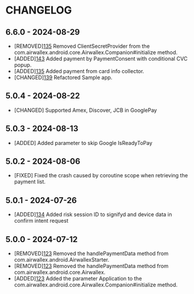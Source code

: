 # CHANGELOG

## 6.6.0 - 2024-08-29
* [REMOVED][135](https://github.com/airwallex/airwallex-payment-android/pull/135) Removed ClientSecretProvider from the com.airwallex.android.core.Airwallex.Companion#initialize method.
* [ADDED][143](https://github.com/airwallex/airwallex-payment-android/pull/143) Added payment by PaymentConsent with conditional CVC popup.
* [ADDED][135](https://github.com/airwallex/airwallex-payment-android/pull/135) Added payment from card info collector.
* [CHANGED][139](https://github.com/airwallex/airwallex-payment-android/pull/139) Refactored Sample app.

## 5.0.4 - 2024-08-22
* [CHANGED] Supported Amex, Discover, JCB in GooglePay

## 5.0.3 - 2024-08-13
* [ADDED] Added parameter to skip Google IsReadyToPay

## 5.0.2 - 2024-08-06
* [FIXED] Fixed the crash caused by coroutine scope when retrieving the payment list.

## 5.0.1 - 2024-07-26
* [ADDED][134](https://github.com/airwallex/airwallex-payment-android/pull/134) Added risk session ID to signifyd and device data in confirm intent request

## 5.0.0 - 2024-07-12
* [REMOVED][123](https://github.com/airwallex/airwallex-payment-android/pull/123) Removed the handlePaymentData method from com.airwallex.android.AirwallexStarter.
* [REMOVED][123](https://github.com/airwallex/airwallex-payment-android/pull/123) Removed the handlePaymentData method from com.airwallex.android.core.Airwallex.
* [ADDED][123](https://github.com/airwallex/airwallex-payment-android/pull/123) Added the parameter Application to the com.airwallex.android.core.Airwallex.Companion#initialize method.
